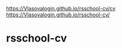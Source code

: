 https://Vlasovalogin.github.io/rsschool-cv/cv
https://Vlasovalogin.github.io/rsschool-cv/
# rsschool-cv
